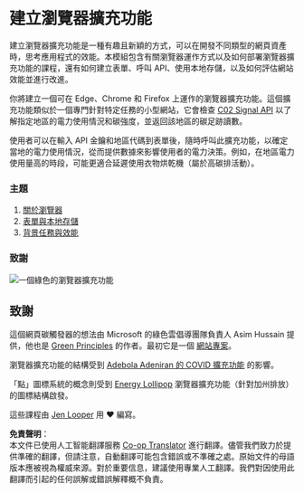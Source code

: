 <!--
CO_OP_TRANSLATOR_METADATA:
{
  "original_hash": "b121a279a6ab39878491f3e572673515",
  "translation_date": "2025-08-23T23:37:23+00:00",
  "source_file": "5-browser-extension/README.md",
  "language_code": "hk"
}
-->
# 建立瀏覽器擴充功能

建立瀏覽器擴充功能是一種有趣且新穎的方式，可以在開發不同類型的網頁資產時，思考應用程式的效能。本模組包含有關瀏覽器運作方式以及如何部署瀏覽器擴充功能的課程，還有如何建立表單、呼叫 API、使用本地存儲，以及如何評估網站效能並進行改進。

你將建立一個可在 Edge、Chrome 和 Firefox 上運作的瀏覽器擴充功能。這個擴充功能類似於一個專門針對特定任務的小型網站，它會檢查 [C02 Signal API](https://www.co2signal.com) 以了解指定地區的電力使用情況和碳強度，並返回該地區的碳足跡讀數。

使用者可以在輸入 API 金鑰和地區代碼到表單後，隨時呼叫此擴充功能，以確定當地的電力使用情況，從而提供數據來影響使用者的電力決策。例如，在地區電力使用量高的時段，可能更適合延遲使用衣物烘乾機（屬於高碳排活動）。

### 主題

1. [關於瀏覽器](1-about-browsers/README.md)
2. [表單與本地存儲](2-forms-browsers-local-storage/README.md)
3. [背景任務與效能](3-background-tasks-and-performance/README.md)

### 致謝

![一個綠色的瀏覽器擴充功能](../../../5-browser-extension/extension-screenshot.png)

## 致謝

這個網頁碳觸發器的想法由 Microsoft 的綠色雲倡導團隊負責人 Asim Hussain 提供，他也是 [Green Principles](https://principles.green/) 的作者。最初它是一個 [網站專案](https://github.com/jlooper/green)。

瀏覽器擴充功能的結構受到 [Adebola Adeniran 的 COVID 擴充功能](https://github.com/onedebos/covtension) 的影響。

「點」圖標系統的概念則受到 [Energy Lollipop](https://energylollipop.com/) 瀏覽器擴充功能（針對加州排放）的圖標結構啟發。

這些課程由 [Jen Looper](https://www.twitter.com/jenlooper) 用 ♥️ 編寫。

**免責聲明**：  
本文件已使用人工智能翻譯服務 [Co-op Translator](https://github.com/Azure/co-op-translator) 進行翻譯。儘管我們致力於提供準確的翻譯，但請注意，自動翻譯可能包含錯誤或不準確之處。原始文件的母語版本應被視為權威來源。對於重要信息，建議使用專業人工翻譯。我們對因使用此翻譯而引起的任何誤解或錯誤解釋概不負責。